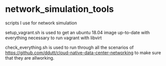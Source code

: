 # network_simulation_tools
scripts I use for network simulation

setup_vagrant.sh is used to get an ubuntu 18.04 image up-to-date with everything necessary to run vagrant with libvirt 

check_everything.sh is used to run through all the scenarios of https://github.com/ddutt/cloud-native-data-center-networking to make sure that they are allworking.
